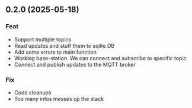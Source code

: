 ## 0.2.0 (2025-05-18)

### Feat

- Support multiple topics
- Read updates and stuff them to sqlite DB
- Add some errors to main function
- Working base-station. We can connect and subscribe to specific topic
- Connect and publish updates to the MQTT broker

### Fix

- Code cleanups
- Too many infos messes up the stack
